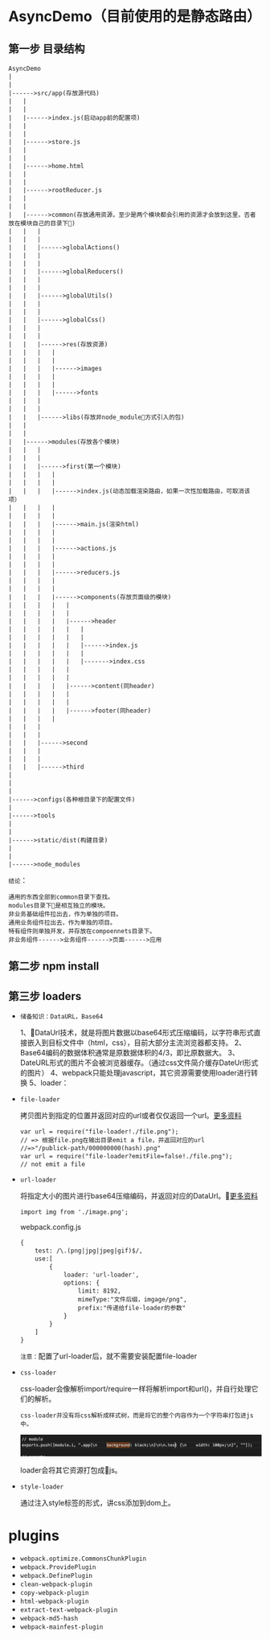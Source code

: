 # AsyncDemo（目前使用的是静态路由）
## 第一步 目录结构
	AsyncDemo
	|
	|
	|------>src/app(存放源代码)
	|	|
	|	|
	|	|------>index.js(启动app前的配置项)
	|	|
	|	|
	|	|------>store.js
	|	|
	|	|
	|	|------>home.html
	|	|
	|	|
	|	|------>rootReducer.js
	|	|
	|	|
	|	|------>common(存放通用资源，至少是两个模块都会引用的资源才会放到这里，否者放在模块自己的目录下)
	|	|	|
	|	|	|
	|	|	|------>globalActions()
	|	|	|
	|	|	|
	|	|	|------>globalReducers()
	|	|	|
	|	|	|
	|	|	|------>globalUtils()
	|	|	|
	|	|	|
	|	|	|------>globalCss()
	|	|	|
	|	|	|
	|	|	|------>res(存放资源)
	|	|	|	|
	|	|	|	|
	|	|	|	|------>images
	|	|	|	|
	|	|	|	|
	|	|	|	|------>fonts
	|	|	|
	|	|	|
	|	|	|------>libs(存放非node_module方式引入的包)
	|	|
	|	|
	|	|------>modules(存放各个模块)
	|	|	|
	|	|	|
	|	|	|------>first(第一个模块)
	|	|	|	|
	|	|	|	|
	|	|	|	|------>index.js(动态加载渲染路由，如果一次性加载路由，可取消该项）
	|	|	|	|
	|	|	|	|
	|	|	|	|------>main.js(渲染html)
	|	|	|	|
	|	|	|	|
	|	|	|	|------>actions.js
	|	|	|	|
	|	|	|	|
	|	|	|	|------>reducers.js
	|	|	|	|
	|	|	|	|
	|	|	|	|------>components(存放页面级的模块)
	|	|	|	|	|
	|	|	|	|	|
	|	|	|	|	|------>header
	|	|	|	|	|	|
	|	|	|	|	|	|
	|	|	|	|	|	|------>index.js
	|	|	|	|	|	|
	|	|	|	|	|	|------->index.css
	|	|	|	|	|
	|	|	|	|	|
	|	|	|	|	|------>content(同header)
	|	|	|	|	|
	|	|	|	|	|
	|	|	|	|	|------>footer(同header)
	|	|	|	|
	|	|	|
	|	|	|
	|	|	|------>second
	|	|	|
	|	|	|
	|	|	|------>third
	|
	|
	|
	|------>configs(各种根目录下的配置文件)
	|
	|------>tools
	|
	|
	|------>static/dist(构建目录)
	|
	|
	|------>node_modules

`结论`：

	通用的东西全部到common目录下查找。
	modules目录下是相互独立的模块。
	非业务基础组件拉出去，作为单独的项目。
	通用业务组件拉出去，作为单独的项目。
	特有组件则单独开发，并存放在compoennets目录下。
	非业务组件------>业务组件------>页面------>应用


## 第二步 npm install

## 第三步 loaders
* `储备知识：DataURL，Base64`

	1、DataUrl技术，就是将图片数据以base64形式压缩编码，以字符串形式直接嵌入到目标文件中（html，css），目前大部分主流浏览器都支持。
	2、Base64编码的数据体积通常是原数据体积的4/3，即比原数据大。
	3、DateURL形式的图片不会被浏览器缓存。（通过css文件简介缓存DateUrl形式的图片）
	4、webpack只能处理javascript，其它资源需要使用loader进行转换
	5、loader：
* `file-loader`
	
	拷贝图片到指定的位置并返回对应的url或者仅仅返回一个url。[更多资料](https://github.com/webpack-contrib/file-loader)
	```
	var url = require("file-loader!./file.png");
	// => 根据file.png在输出目录emit a file，并返回对应的url
	//=>"/publick-path/000000000(hash).png"
	var url = require("file-loader?emitFile=false!./file.png");
	// not emit a file
	```
* `url-loader`

	将指定大小的图片进行base64压缩编码，并返回对应的DataUrl。[更多资料](https://github.com/webpack-contrib/url-loader)
	```
	import img from './image.png';
	```
	webpack.config.js
	```
	{
		test: /\.(png|jpg|jpeg|gif)$/,
		use:[
			{
				loader: 'url-loader',
				options: {
					limit: 8192,
					mimeType:"文件后缀，imgage/png",
					prefix:"传递给file-loader的参数"
				}
			}
		]
	}
	```
	`注意：`配置了url-loader后，就不需要安装配置file-loader
* `css-loader`

	css-loader会像解析import/require一样将解析import和url()，并自行处理它们的解析。

	`css-loader并没有将css解析成样式树，而是将它的整个内容作为一个字符串打包进js中。`

	![css-loader](./app/common/res/images/css-loader.jpeg)

	loader会将其它资源打包成js。
* `style-loader`

	通过注入style标签的形式，讲css添加到dom上。
	
# plugins
* `webpack.optimize.CommonsChunkPlugin`
* `webpack.ProvidePlugin`
* `webpack.DefinePlugin`
* `clean-webpack-plugin`
* `copy-webpack-plugin`
* `html-webpack-plugin`
* `extract-text-webpack-plugin`
* `webpack-md5-hash`
* `webpack-mainfest-plugin`